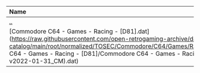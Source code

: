 |Name|Size|
|:---|---:|
|[..](../index.html)|DIR|
|[Commodore C64 - Games - Racing - [D81].dat](https://raw.githubusercontent.com/open-retrogaming-archive/dat-catalog/main/root/normalized/TOSEC/Commodore/C64/Games/Racing/[D81]/Commodore C64 - Games - Racing - [D81]/Commodore C64 - Games - Racing - [D81] (TOSEC-v2022-01-31_CM).dat)|2605|
